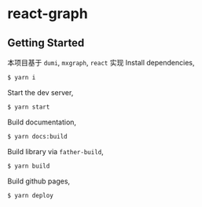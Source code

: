 # react-graph

## Getting Started

本项目基于 `dumi`, `mxgraph`, `react` 实现
Install dependencies,

```bash
$ yarn i
```

Start the dev server,

```bash
$ yarn start
```

Build documentation,

```bash
$ yarn docs:build
```

Build library via `father-build`,

```bash
$ yarn build
```

Build github pages,

```bash
$ yarn deploy
```
